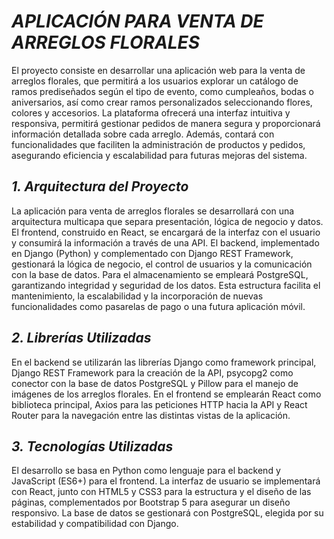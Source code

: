 # *APLICACIÓN PARA VENTA DE ARREGLOS FLORALES*
El proyecto consiste en desarrollar una aplicación web para la venta de arreglos florales, que permitirá a los usuarios explorar un catálogo de ramos prediseñados según el tipo de evento, como cumpleaños, bodas o aniversarios, así como crear ramos personalizados seleccionando flores, colores y accesorios. 
La plataforma ofrecerá una interfaz intuitiva y responsiva, permitirá gestionar pedidos de manera segura y proporcionará información detallada sobre cada arreglo. Además, contará con funcionalidades que faciliten la administración de productos y pedidos, asegurando eficiencia y escalabilidad para futuras mejoras del sistema.
## *1. Arquitectura del Proyecto*
La aplicación para venta de arreglos florales se desarrollará con una arquitectura multicapa que separa presentación, lógica de negocio y datos. El frontend, construido en React, se encargará de la interfaz con el usuario y consumirá la información a través de una API. El backend, implementado en Django (Python) y complementado con Django REST Framework, gestionará la lógica de negocio, el control de usuarios y la comunicación con la base de datos. 
Para el almacenamiento se empleará PostgreSQL, garantizando integridad y seguridad de los datos. Esta estructura facilita el mantenimiento, la escalabilidad y la incorporación de nuevas funcionalidades como pasarelas de pago o una futura aplicación móvil.
## *2. Librerías Utilizadas*
En el backend se utilizarán las librerías Django como framework principal, Django REST Framework para la creación de la API, psycopg2 como conector con la base de datos PostgreSQL y Pillow para el manejo de imágenes de los arreglos florales. 
En el frontend se emplearán React como biblioteca principal, Axios para las peticiones HTTP hacia la API y React Router para la navegación entre las distintas vistas de la aplicación.
## *3. Tecnologías Utilizadas*
El desarrollo se basa en Python como lenguaje para el backend y JavaScript (ES6+) para el frontend. La interfaz de usuario se implementará con React, junto con HTML5 y CSS3 para la estructura y el diseño de las páginas, complementados por Bootstrap 5 para asegurar un diseño responsivo. La base de datos se gestionará con PostgreSQL, elegida por su estabilidad y compatibilidad con Django.
